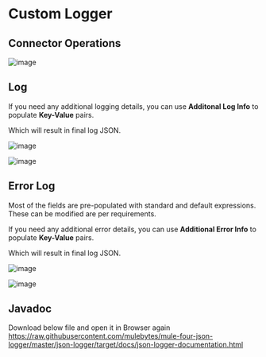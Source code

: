 Custom Logger
=============

Connector Operations
--------------------

![image](https://user-images.githubusercontent.com/39791614/113007250-afc3d900-9193-11eb-9169-d1ff843965f7.png)


Log
---

If you need any additional logging details, you can use **Additonal Log
Info** to populate **Key-Value** pairs.

Which will result in final log JSON.

![image](https://user-images.githubusercontent.com/39791614/113007286-b9e5d780-9193-11eb-8171-5c321aee99b7.png)

![image](https://user-images.githubusercontent.com/39791614/113007337-c1a57c00-9193-11eb-89f8-f7fe9aaf31d4.png)


Error Log
---------

Most of the fields are pre-populated with standard and default
expressions. These can be modified are per requirements.

If you need any additional error details, you can use **Additional Error
Info** to populate **Key-Value** pairs.

Which will result in final log JSON.

![image](https://user-images.githubusercontent.com/39791614/113007357-c9652080-9193-11eb-86ba-c2b45caefa71.png)

![image](https://user-images.githubusercontent.com/39791614/113007396-cf5b0180-9193-11eb-9aa0-35d32fd44fe2.png)


Javadoc
---------
Download below file and open it in Browser again
https://raw.githubusercontent.com/mulebytes/mule-four-json-logger/master/json-logger/target/docs/json-logger-documentation.html
